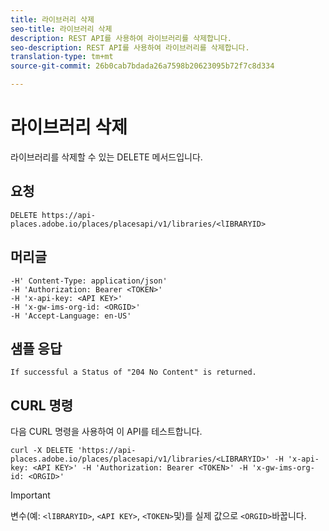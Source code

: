 ```yaml
---
title: 라이브러리 삭제
seo-title: 라이브러리 삭제
description: REST API를 사용하여 라이브러리를 삭제합니다.
seo-description: REST API를 사용하여 라이브러리를 삭제합니다.
translation-type: tm+mt
source-git-commit: 26b0cab7bdada26a7598b20623095b72f7c8d334

---
```



# 라이브러리 삭제

라이브러리를 삭제할 수 있는 DELETE 메서드입니다.

## 요청

```text
DELETE https://api-places.adobe.io/places/placesapi/v1/libraries/<lIBRARYID>
```

## 머리글

```text
-H' Content-Type: application/json'  
-H 'Authorization: Bearer <TOKEN>'  
-H 'x-api-key: <API KEY>'  
-H 'x-gw-ims-org-id: <ORGID>'  
-H 'Accept-Language: en-US'
```

## 샘플 응답

```text
If successful a Status of "204 No Content" is returned.
```

## CURL 명령

다음 CURL 명령을 사용하여 이 API를 테스트합니다.

```text
curl -X DELETE 'https://api-places.adobe.io/places/placesapi/v1/libraries/<LIBRARYID>' -H 'x-api-key: <API KEY>' -H 'Authorization: Bearer <TOKEN>' -H 'x-gw-ims-org-id: <ORGID>'
```

>[!IMPORTANT]
>
>변수(예: `<lIBRARYID>`, `<API KEY>`, `<TOKEN>`및)를 실제 값으로 `<ORGID>`바꿉니다.

